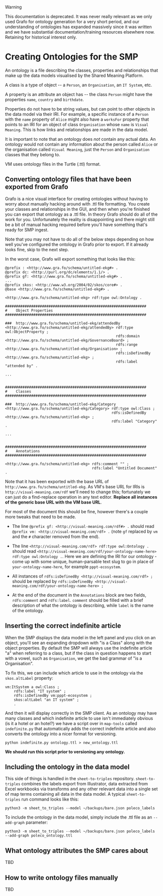 > [!WARNING]
> This documentation is deprecated. It was never really relevant as we only used Grafo for ontology generation for a very short period, and our understanding of ontologies has expanded massively since it was written and we have substantial documentation/training resources elsewhere now. Retaining for historical interest only.

# Creating Ontologies for the SMP

An ontology is a file describing the classes, properties and relationships that make up the data models visualised by the Shared Meaning Platform.

A class is a type of object -- a `Person`, an `Organisation`, an `IT System`, etc.

A property is an attribute an object has -- the class `Person` might have the properties `name`, `country` and `birthdate`.

Properties do not have to be string values, but can point to other objects in the data model via their IRI. For example, a specific instance of a `Person` with the `name` property of `Alice` might also have a `worksFor` property that points to an IRI for an object of class `Organisation` whose `name` is `Visual Meaning`. This is how links and relationships are made in the data model.

It is important to note that an ontology does *not* contain any actual data. An ontology would not contain any information about the person called `Alice` or the organisation called `Visual Meaning`, just the `Person` and `Organisation` classes that they belong to.

VM uses ontology files in the Turtle (.ttl) format.

## Converting ontology files that have been exported from Grafo

Grafo is a nice visual interface for creating ontologies without having to worry about manually hacking around with .ttl file formatting. You create your classes and relationships in the GUI, and then when you're finished you can export that ontology as a .ttl file. In theory Grafo should do all of the work for you. Unfortunately the reality is disappointing and there might still be a bit of manual hacking required before you'll have something that's ready for SMP ingest.

Note that you may not have to do all of the below steps depending on how well you've configured the ontology in Grafo prior to export. If it already looks fine, skip to the next step.

In the worst case, Grafo will export something that looks like this:

```turtle
@prefix : <http://www.gra.fo/schema/untitled-ekg#> .
@prefix dc: <http://purl.org/dc/elements/1.1/> .
@prefix gf: <http://www.gra.fo/schema/untitled-ekg#> .
...
@prefix skos: <http://www.w3.org/2004/02/skos/core#> .
@base <http://www.gra.fo/schema/untitled-ekg#> .

<http://www.gra.fo/schema/untitled-ekg> rdf:type owl:Ontology .

#################################################################
#    Object Properties
#################################################################

###  http://www.gra.fo/schema/untitled-ekg/attendedBy
<http://www.gra.fo/schema/untitled-ekg/attendedBy> rdf:type owl:ObjectProperty ;
                                                   rdfs:domain <http://www.gra.fo/schema/untitled-ekg/GovernanceBoard> ;
                                                   rdfs:range <http://www.gra.fo/schema/untitled-ekg/Organisation> ;
                                                   rdfs:isDefinedBy <http://www.gra.fo/schema/untitled-ekg> ;
                                                   rdfs:label "attended by" .

...


#################################################################
#    Classes
#################################################################

###  http://www.gra.fo/schema/untitled-ekg/Category
<http://www.gra.fo/schema/untitled-ekg/Category> rdf:type owl:Class ;
                                                 rdfs:isDefinedBy <http://www.gra.fo/schema/untitled-ekg> ;
                                                 rdfs:label "Category" .

...


#################################################################
#    Annotations
#################################################################

<http://www.gra.fo/schema/untitled-ekg> rdfs:comment "" ;
                                        rdfs:label "Untitled Document" .
```

Note that it has been exported with the base URL of `http://www.gra.fo/schema/untitled-ekg`. As VM's base URL for IRIs is `http://visual-meaning.com/rdf` we'll need to change this; fortunately we can just do a find-replace operation in any text editor. **Replace all instances of the generic base URL with the VM base URL**.

For most of the document this should be fine, however there's a couple more tweaks that need to be made.

- The line `@prefix gf: <http://visual-meaning.com/rdf#> .` should read `@prefix vm: <http://visual-meaning.com/rdf> .` (note `gf` replaced by `vm` and the `#` character removed from the end).

- The line `<http://visual-meaning.com/rdf> rdf:type owl:Ontology .` should read `<http://visual-meaning.com/rdf/your-ontology-name-here> rdf:type owl:Ontology .`. Here we are defining the IRI for our ontology - come up with some unique, human-parsable text slug to go in place of `your-ontology-name-here`, for example `pppt-ecosystem`.

- All instances of `rdfs:isDefinedBy <http://visual-meaning.com/rdf> ;` should be replaced by `rdfs:isDefinedBy <http://visual-meaning.com/rdf/your-ontology-name-here> ;`

- At the end of the document in the `Annotations` block are two fields, `rdfs:comment` and `rdfs:label`. `comment` should be filled with a brief description of what the ontology is describing, while `label` is the name of the ontology.

## Inserting the correct indefinite article

When the SMP displays the data model in the left panel and you click on an object, you'll see an expanding dropdown with "is a Class" along with the object properties. By default the SMP will always use the indefinite article "a" when referring to a class, but if the class in question happens to start with a vowel, such as `Organisation`, we get the bad grammar of "is a Organisation".

To fix this, we can include which article to use in the ontology via the `skos.altLabel` property:

```turtle
vm:ItSystem a owl:Class ;
    rdfs:label "IT system" ;
    rdfs:isDefinedBy vm:pppt-ecosystem ;
    skos:altLabel "an IT system" ;
    .
```

And then it will display correctly in the SMP client. As an ontology may have many classes and which indefinite article to use isn't immediately obvious (is it a hotel or an hotel?) we have a script over in `map-tools` called `indefinite.py` that automatically adds the correct indefinite article and also converts the ontology into a nicer format for versioning.

    python indefinite.py ontology.ttl > new_ontology.ttl

**We should run this script prior to versioning any ontology.**

## Including the ontology in the data model

This side of things is handled in the `sheet-to-triples` repository. `sheet-to-triples` combines the labels export from Illustrator, data extracted from Excel workbooks via transforms and any other relevant data into a single set of map terms containing all data in the data model. A typical `sheet-to-triples` run command looks like this:

    python3 -m sheet_to_triples --model ~/backups/bare.json poleco_labels

To include the ontology in the data model, simply include the .ttl file as an `--add-graph` parameter:

    python3 -m sheet_to_triples --model ~/backups/bare.json poleco_labels --add-graph poleco_ontology.ttl

## What ontology attributes the SMP cares about

TBD

## How to write ontology files manually

TBD
